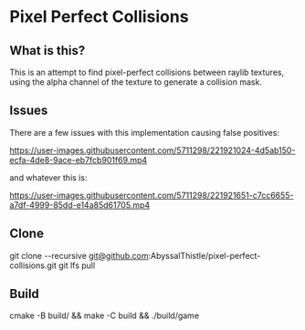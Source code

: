 # Pixel Perfect Collisions

## What is this?
This is an attempt to find pixel-perfect collisions between raylib textures, using the alpha channel of the texture to generate a collision mask.

## Issues
There are a few issues with this implementation causing false positives:

https://user-images.githubusercontent.com/5711298/221921024-4d5ab150-ecfa-4de8-9ace-eb7fcb901f69.mp4



 and whatever this is:

https://user-images.githubusercontent.com/5711298/221921651-c7cc6655-a7df-4999-85dd-e14a85d61705.mp4



## Clone
git clone --recursive git@github.com:AbyssalThistle/pixel-perfect-collisions.git
git lfs pull

## Build
cmake -B build/ && make -C build && ./build/game
